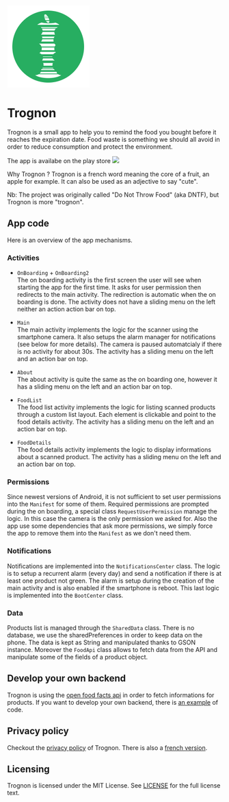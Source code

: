 ![Trognon icon](app/src/main/res/mipmap-xxxhdpi/dntf_logo.png "Trognon")

# Trognon
Trognon is a small app to help you to remind the food you bought before it reaches the expiration date.
Food waste is something we should all avoid in order to reduce consumption and protect the environment.

The app is availabe on the play store <a href="https://play.google.com/store/apps/details?id=trognon.food.scanner.health"><img src=https://play.google.com/intl/en_us/badges/images/badge_new.png></a>

Why Trognon ? Trognon is a french word meaning the core of a fruit, an apple for example. It can also
be used as an adjective to say "cute".

Nb: The project was originally called "Do Not Throw Food" (aka DNTF), but Trognon is more "trognon".

## App code
Here is an overview of the app mechanisms.

### Activities
- `OnBoarding` + `OnBoarding2`  
The on boarding activity is the first screen the user will see when starting the app for the
first time. It asks for user permission then redirects to the main activity. The redirection is
automatic when the on boarding is done. The activity does not have a sliding menu on the left neither
an action action bar on top.

- `Main`  
The main activity implements the logic for the scanner using the smartphone camera. It also
setups the alarm manager for notifications (see below for more details). The camera is paused automatcialy
if there is no activity for about 30s. The activity has a sliding menu on the left and an action bar on top.

- `About`  
The about activity is quite the same as the on boarding one, however it has a sliding menu on the left
and an action bar on top.

- `FoodList`  
The food list activity implements the logic for listing scanned products through a custom list layout.
Each element is clickable and point to the food details activity. The activity has a sliding menu
on the left and an action bar on top.

- `FoodDetails`  
The food details activity implements the logic to display informations about a scanned product. The activity
has a sliding menu on the left and an action bar on top.

### Permissions
Since newest versions of Android, it is not sufficient to set user permissions into the `Manifest` for some of them.
Required permissions are prompted during the on boarding, a special class `RequestUserPermission` manage the logic.
In this case the camera is the only permission we asked for. Also the app use some dependencies that ask more permissions,
we simply force the app to remove them into the `Manifest` as we don't need them.

### Notifications
Notifications are implemented into the  `NotificationsCenter` class. The logic is to setup a recurrent alarm
(every day) and send a notification if there is at least one product not green. The alarm is setup
during the creation of the main activity and is also enabled if the smartphone is reboot. This last logic
is implemented into the `BootCenter` class.

### Data
Products list is managed through the `SharedData` class. There is no database, we use the sharedPreferences in order
to keep data on the phone. The data is kept as String and manipulated thanks to GSON instance.
Moreover the `FoodApi` class allows to fetch data from the API and manipulate some of the fields of a product
object.

## Develop your own backend
Trognon is using the [open food facts api](http://world.openfoodfacts.org/data) in order to fetch informations for products.
If you want to develop your own backend, there is [an example](backend/) of code.

## Privacy policy
Checkout the [privacy policy](docs/privacy_policy.md) of Trognon. There is also a [french version](docs/privacy_policy_fr.md).

## Licensing
Trognon is licensed under the MIT License. See [LICENSE](LICENSE) for the full license text.
